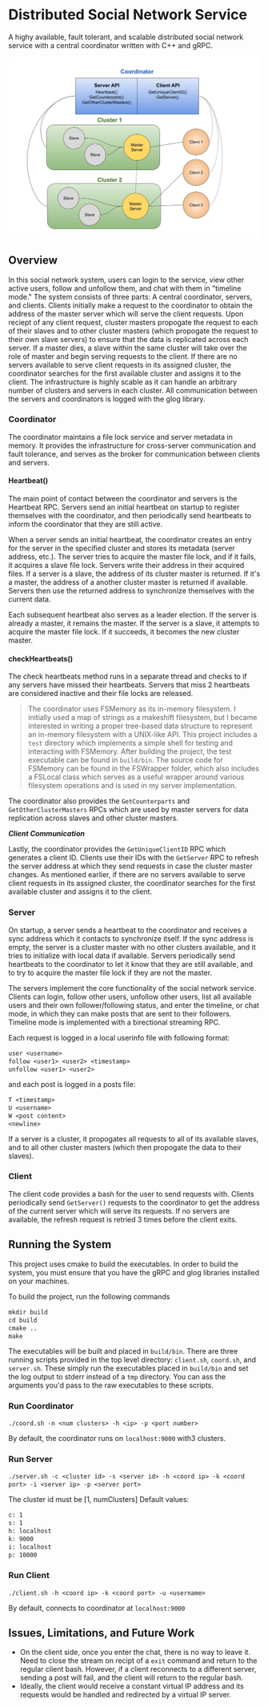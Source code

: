 # Distributed Social Network Service
A highy available, fault tolerant, and scalable distributed social network service with a central coordinator written with C++ and gRPC.

![Overview Diagram](./img/diagram.jpg "Overview of Service")

## Overview
In this social network system, users can login to the service, view other active users, follow and unfollow them, and chat with them in "timeline mode." The system consists of three parts: A central coordinator, servers, and clients. Clients initially make a request to the coordinator to obtain the address of the master server which will serve the client requests. Upon reciept of any client request, cluster masters propogate the request to each of their slaves and to other cluster masters (which propogate the request to their own slave servers) to ensure that the data is replicated across each server. If a master dies, a slave within the same cluster will take over the role of master and begin serving requests to the client. If there are no servers available to serve client requests in its assigned cluster, the coordinator searches for the first available cluster and assigns it to the client. The infrastructure is highly scable as it can handle an arbitrary number of clusters and servers in each cluster. All communication between the servers and coordinators is logged with the glog library. 

### Coordinator

The coordinator maintains a file lock service and server metadata in memory. It provides the infrastructure for cross-server communication and fault tolerance, and serves as the broker for communication between clients and servers.

#### Heartbeat()

The main point of contact between the coordinator and servers is the Heartbeat RPC. Servers send an initial heartbeat on startup to register themselves with the coordinator, and then periodically send heartbeats to inform the coordinator that they are still active.

When a server sends an initial heartbeat, the coordinator creates an entry for the server in the specified cluster and stores its metadata (server address, etc.). The server tries to acquire the master file lock, and if it fails, it acquires a slave file lock. Servers write their address in their acquired files. If a server is a slave, the address of its cluster master is returned. If it's a master, the address of a another cluster master is returned if available. Servers then use the returned address to synchronize themselves with the current data.

Each subsequent heartbeat also serves as a leader election. If the server is already a master, it remains the master. If the server is a slave, it attempts to acquire the master file lock. If it succeeds, it becomes the new cluster master.

#### checkHeartbeats()

The check heartbeats method runs in a separate thread and checks to if any servers have missed their heartbeats. Servers that miss 2 heartbeats are considered inactive and their file locks are released. 

> The coordinator uses FSMemory as its in-memory filesystem. I initially used a map of strings as a makeshift filesystem, but I became interested in writing a proper  tree-based data structure to represent an in-memory filesystem with a UNIX-like API. This project includes a `test` directory which implements a simple shell for testing and interacting with FSMemory. After building the project, the test executable can be found in `build/bin`. The source code for FSMemory can be found in the FSWrapper folder, which also includes a FSLocal class which serves as a useful wrapper around various filesystem operations and is used in my server implementation.

The coordinator also provides the `GetCounterparts` and `GetOtherClusterMasters` RPCs which are used by master servers for data replication across slaves and other cluster masters.

***Client Communication***

Lastly, the coordinator provides the `GetUniqueClientID` RPC which generates a client ID. Clients use their IDs with the `GetServer` RPC to refresh the server address at which they send requests in case the cluster master changes. As mentioned earlier, if there are no servers available to serve client requests in its assigned cluster, the coordinator searches for the first available cluster and assigns it to the client.

### Server
On startup, a server sends a heartbeat to the coordinator and receives a sync address which it contacts to synchronize itself. If the sync address is empty, the server is a cluster master with no other clusters available, and it tries to initialize with local data if available. Servers periodically send heartbeats to the coordinator to let it know that they are still available, and to try to acquire the master file lock if they are not the master. 

The servers implement the core functionality of the social network service. Clients can login, follow other users, unfollow other users, list all available users and their own follower/following status, and enter the timeline, or chat mode, in which they can make posts that are sent to their followers. Timeline mode is implemented with a birectional streaming RPC.  

Each request is logged in a local userinfo file with following format:
```
user <username>
follow <user1> <user2> <timestamp>
unfollow <user1> <user2>
```

and each post is logged in a posts file:
```
T <timestamp>
U <username>
W <post content>
<newline>
```

If a server is a cluster, it propogates all requests to all of its available slaves, and to all other cluster masters (which then propogate the data to their slaves).

### Client
The client code provides a bash for the user to send requests with. Clients periodically send `GetServer()` requests to the coordinator to get the address of the current server which will serve its requests. If no servers are available, the refresh request is retried 3 times before the client exits.  


## Running the System
This project uses cmake to build the executables. In order to build the system, you must ensure that you have the gRPC and glog libraries installed on your machines. 

To build the project, run the following commands
```
mkdir build
cd build
cmake ..
make
```

The executables will be built and placed in `build/bin`. There are three running scripts provided in the top level directory: `client.sh`, `coord.sh`, and `server.sh`. These simply run the executables placed in `build/bin` and set the log output to stderr instead of a `tmp` directory. You can ass the arguments you'd pass to the raw executables to these scripts.

### Run Coordinator
```
./coord.sh -n <num clusters> -h <ip> -p <port number>
```

By default, the coordinator runs on `localhost:9000` with3 clusters.

### Run Server
```
./server.sh -c <cluster id> -s <server id> -h <coord ip> -k <coord port> -i <server ip> -p <server port>
```

The cluster id must be [1, numClusters]
Default values:
```
c: 1
s: 1
h: localhost
k: 9000
i: localhost
p: 10000  
```

### Run Client
```
./client.sh -h <coord ip> -k <coord port> -u <username>
```
By default, connects to coordinator at `localhost:9000`


## Issues, Limitations, and Future Work
- On the client side, once you enter the chat, there is no way to leave it. Need to close the stream on recipt of a `exit` command and return to the regular client bash. However, if a client reconnects to a different server, sending a post will fail, and the client will return to the regular bash.
- Ideally, the client would receive a constant virtual IP address and its requests would be handled and redirected by a virtual IP server.
